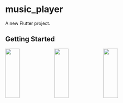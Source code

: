 # music_player

A new Flutter project.

## Getting Started
<p>
<img src="https://github.com/bhavin2412/music_player/assets/119857263/d5c8820b-5a1b-442d-8dd8-a34025d6e331" height="20%" width="30%" >
<img src="https://github.com/bhavin2412/music_player/assets/119857263/69fb360f-77dd-4a5b-9e9c-2fa777d6bfa2" height="20%" width="30%" >
<img src="https://github.com/bhavin2412/music_player/assets/119857263/22544bf4-d54a-4aef-bfe2-d002530a042e" height="20%" width="30%" >

</p>
